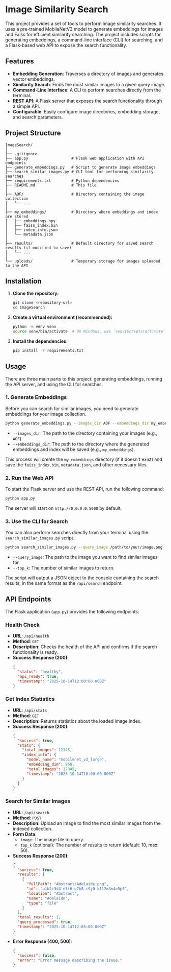 # Image Similarity Search

This project provides a set of tools to perform image similarity searches. It uses a pre-trained MobileNetV3 model to generate embeddings for images and Faiss for efficient similarity searching. The project includes scripts for generating embeddings, a command-line interface (CLI) for searching, and a Flask-based web API to expose the search functionality.

## Features

- **Embedding Generation**: Traverses a directory of images and generates vector embeddings.
- **Similarity Search**: Finds the most similar images to a given query image.
- **Command-Line Interface**: A CLI to perform searches directly from the terminal.
- **REST API**: A Flask server that exposes the search functionality through a simple API.
- **Configurable**: Easily configure image directories, embedding storage, and search parameters.

## Project Structure

```
ImageSearch/
│
├── .gitignore
├── app.py                   # Flask web application with API endpoints
├── generate_embeddings.py   # Script to generate image embeddings
├── search_similar_images.py # CLI tool for performing similarity searches
├── requirements.txt         # Python dependencies
├── README.md                # This file
│
├── AOF/                     # Directory containing the image collection
│   └── ...
│
├── my_embeddings/           # Directory where embeddings and index are stored
│   ├── embeddings.npy
│   ├── faiss_index.bin
│   ├── index_info.json
│   └── metadata.json
│
├── results/                 # Default directory for saved search results (if modified to save)
│   └── ...
│
└── uploads/                 # Temporary storage for images uploaded to the API
```

## Installation

1.  **Clone the repository:**
    ```bash
    git clone <repository-url>
    cd ImageSearch
    ```

2.  **Create a virtual environment (recommended):**
    ```bash
    python -m venv venv
    source venv/bin/activate  # On Windows, use `venv\Scripts\activate`
    ```

3.  **Install the dependencies:**
    ```bash
    pip install -r requirements.txt
    ```

## Usage

There are three main parts to this project: generating embeddings, running the API server, and using the CLI for searches.

### 1. Generate Embeddings

Before you can search for similar images, you need to generate embeddings for your image collection.

```bash
python generate_embeddings.py --images_dir AOF --embeddings_dir my_embeddings
```

- `--images_dir`: The path to the directory containing your images (e.g., `AOF`).
- `--embeddings_dir`: The path to the directory where the generated embeddings and index will be saved (e.g., `my_embeddings`).

This process will create the `my_embeddings` directory (if it doesn't exist) and save the `faiss_index.bin`, `metadata.json`, and other necessary files.

### 2. Run the Web API

To start the Flask server and use the REST API, run the following command:

```bash
python app.py
```

The server will start on `http://0.0.0.0:5000` by default.

### 3. Use the CLI for Search

You can also perform searches directly from your terminal using the `search_similar_images.py` script.

```bash
python search_similar_images.py --query_image /path/to/your/image.png --top_k 10
```

- `--query_image`: The path to the image you want to find similar images for.
- `--top_k`: The number of similar images to return.

The script will output a JSON object to the console containing the search results, in the same format as the `/api/search` endpoint.

## API Endpoints

The Flask application (`app.py`) provides the following endpoints:

### Health Check

- **URL**: `/api/health`
- **Method**: `GET`
- **Description**: Checks the health of the API and confirms if the search functionality is ready.
- **Success Response (200)**:
  ```json
  {
    "status": "healthy",
    "api_ready": true,
    "timestamp": "2025-10-14T12:00:00.000Z"
  }
  ```

### Get Index Statistics

- **URL**: `/api/stats`
- **Method**: `GET`
- **Description**: Returns statistics about the loaded image index.
- **Success Response (200)**:
  ```json
  {
    "success": true,
    "stats": {
      "total_images": 12345,
      "index_info": {
        "model_name": "mobilenet_v3_large",
        "embedding_dim": 960,
        "total_images": 12345,
        "timestamp": "2025-10-14T10:00:00.000Z"
      }
    }
  }
  ```

### Search for Similar Images

- **URL**: `/api/search`
- **Method**: `POST`
- **Description**: Upload an image to find the most similar images from the indexed collection.
- **Form Data**:
  - `image`: The image file to query.
  - `top_k` (optional): The number of results to return (default: 10, max: 50).
- **Success Response (200)**:
  ```json
  {
    "success": true,
    "results": [
      {
        "fullPath": "Abstract/Adelaide.png",
        "id": "a1b2c3d4-e5f6-g7h8-i9j0-k1l2m3n4o5p6",
        "location": "Abstract",
        "name": "Adelaide",
        "type": "file"
      }
    ],
    "total_results": 1,
    "query_processed": true,
    "timestamp": "2025-10-14T12:05:00.000Z"
  }
  ```
- **Error Response (400, 500)**:
  ```json
  {
    "success": false,
    "error": "Error message describing the issue."
  }
  ```
